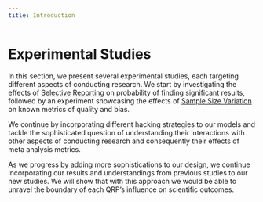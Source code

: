 ```yaml
---
title: Introduction
---
```


# Experimental Studies

In this section, we present several experimental studies, each targeting different aspects of conducting research. We start by investigating the effects of [Selective Reporting](/hacking-strategies/selective-reporting.md) on probability of finding significant results, followed by an experiment showcasing the effects of [Sample Size Variation](/studies/sample-size-variation.md) on known metrics of quality and bias. 

We continue by incorporating different hacking strategies to our models and tackle the sophisticated question of understanding their interactions with other aspects of conducting research and consequently their effects of meta analysis metrics. 

As we progress by adding more sophistications to our design, we continue incorporating our results and understandings from previous studies to our new studies. We will show that with this approach we would be able to unravel the boundary of each QRP’s influence on scientific outcomes. 